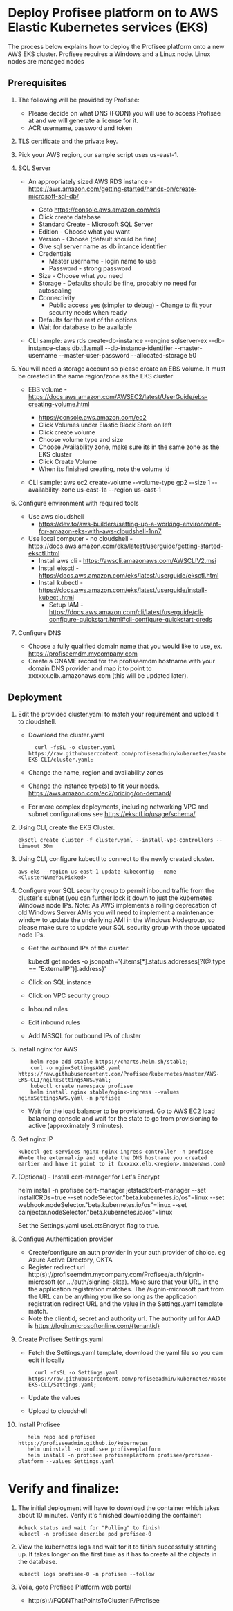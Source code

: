 # Deploy Profisee platform on to AWS Elastic Kubernetes services (EKS)

The process below explains how to deploy the Profisee platform onto a new AWS EKS cluster. Profisee requires a Windows and a Linux node. Linux nodes are managed nodes

## Prerequisites

1.  The following will be provided by Profisee:
    - Please decide on what DNS (FQDN) you will use to access Profisee at and we will generate a license for it.
    - ACR username, password and token

2.  TLS certificate and the private key.
			
3.  Pick your AWS region, our sample script uses us-east-1.

4.  SQL Server
    - An appropriately sized AWS RDS instance - https://aws.amazon.com/getting-started/hands-on/create-microsoft-sql-db/
    	
		- Goto https://console.aws.amazon.com/rds
		- Click create database
		- Standard Create - Microsoft SQL Server
		- Edition - Choose what you want
		- Version - Choose (default should be fine)
		- Give sql server name as db intance identifier
		- Credentials
			- Master username - login name to use
			- Password - strong password
		- Size - Choose what you need
		- Storage - Defaults should be fine, probably no need for autoscaling
		- Connectivity
			- Public access yes (simpler to debug) - Change to fit your security needs when ready
		- Defaults for the rest of the options
		- Wait for database to be available
	- CLI sample: aws rds create-db-instance --engine sqlserver-ex --db-instance-class db.t3.small --db-instance-identifier <pickyourname> --master-username <pickusername> --master-user-password <PickStrongPassword> --allocated-storage 50
    	
5.  You will need a storage account so please create an EBS volume. It must be created in the same region/zone as the EKS cluster
    - EBS volume - https://docs.aws.amazon.com/AWSEC2/latest/UserGuide/ebs-creating-volume.html

	    - https://console.aws.amazon.com/ec2
		- Click Volumes under Elastic Block Store on left
		- Click create volume
		- Choose volume type and size
		- Choose Availability zone, make sure its in the same zone as the EKS cluster
		- Click Create Volume
		- When its finished creating, note the volume id
	- CLI sample:  aws ec2 create-volume --volume-type gp2 --size 1 --availability-zone us-east-1a --region us-east-1
    
6. Configure environment with required tools
	- Use aws cloudshell 
	  - https://dev.to/aws-builders/setting-up-a-working-environment-for-amazon-eks-with-aws-cloudshell-1nn7
	- Use local computer - no cloudshell - https://docs.aws.amazon.com/eks/latest/userguide/getting-started-eksctl.html
	  - Install aws cli - https://awscli.amazonaws.com/AWSCLIV2.msi
	  - Install eksctl - https://docs.aws.amazon.com/eks/latest/userguide/eksctl.html
	  - Install kubectl - https://docs.aws.amazon.com/eks/latest/userguide/install-kubectl.html
          - Setup IAM - https://docs.aws.amazon.com/cli/latest/userguide/cli-configure-quickstart.html#cli-configure-quickstart-creds

7.  Configure DNS	
    - Choose a fully qualified domain name that you would like to use, ex. https://profiseemdm.mycompany.com
    - Create a CNAME record for the profiseemdm hostname with your domain DNS provider and map it to point to xxxxxx.elb.<region>.amazonaws.com (this will be updated later).
      

## Deployment

1.  Edit the provided cluster.yaml to match your requirement and upload it to cloudshell.
	- Download the cluster.yaml
            	
			curl -fsSL -o cluster.yaml https://raw.githubusercontent.com/profiseeadmin/kubernetes/master/AWS-EKS-CLI/cluster.yaml;
		
	- Change the name, region and availability zones
	- Change the instance type(s) to fit your needs.  https://aws.amazon.com/ec2/pricing/on-demand/
	- For more complex deployments, including networking VPC and subnet configurations see https://eksctl.io/usage/schema/
    
2.  Using CLI, create the EKS Cluster.
    
        eksctl create cluster -f cluster.yaml --install-vpc-controllers --timeout 30m

3.  Using CLI, configure kubectl to connect to the newly created cluster.
    
        aws eks --region us-east-1 update-kubeconfig --name <ClusterNAmeYouPicked>

4.  Configure your SQL security group to permit inbound traffic from the cluster's subnet (you can further lock it down to just the kubernetes Windows node IPs. Note: As AWS implements a rolling deprecation of old Windows Server AMIs you will need to implement a maintenance window to update the underlying AMI in the Windows Nodegroup, so please make sure to update your SQL security group with those updated node IPs. 
    - Get the outbound IPs of the cluster.

		kubectl get nodes  -o jsonpath='{.items[*].status.addresses[?(@.type == "ExternalIP")].address}'

	- Click on SQL instance
	- Click on VPC security group
	- Inbound rules
	- Edit inbound rules
	- Add MSSQL for outbound IPs of cluster

5.  Install nginx for AWS

            helm repo add stable https://charts.helm.sh/stable;
            curl -o nginxSettingsAWS.yaml https://raw.githubusercontent.com/Profisee/kubernetes/master/AWS-EKS-CLI/nginxSettingsAWS.yaml;
            kubectl create namespace profisee
	    	helm install nginx stable/nginx-ingress --values nginxSettingsAWS.yaml -n profisee
	    
	- Wait for the load balancer to be provisioned. Go to AWS EC2 load balancing console and wait for the state to go from provisioning to active (approximately 3 minutes).
    
6.  Get nginx IP
    
        kubectl get services nginx-nginx-ingress-controller -n profisee
        #Note the external-ip and update the DNS hostname you created earlier and have it point to it (xxxxxx.elb.<region>.amazonaws.com)

7.  (Optional) - Install cert-manager for Let's Encrypt

	helm install -n profisee cert-manager jetstack/cert-manager --set installCRDs=true --set nodeSelector."beta\.kubernetes\.io/os"=linux --set webhook.nodeSelector."beta\.kubernetes\.io/os"=linux --set cainjector.nodeSelector."beta\.kubernetes\.io/os"=linux

	Set the Settings.yaml useLetsEncrypt flag to true.

8.  Configue Authentication provider
	- Create/configure an auth provider in your auth provider of choice.  eg Azure Active Directory, OKTA
	- Register redirect url http(s)://profiseemdm.mycompany.com/Profisee/auth/signin-microsoft (or .../auth/signing-okta). Make sure that your URL in the the application registration matches. The /signin-microsoft part from the URL can be anything you like so long as the application registration redirect URL and the value in the Settings.yaml template match.
	- Note the clientid, secret and authority url.  The authority url for AAD is https://login.microsoftonline.com/{tenantid}

9.  Create Profisee Settings.yaml
    - Fetch the Settings.yaml template, download the yaml file so you can edit it locally
      
            curl -fsSL -o Settings.yaml https://raw.githubusercontent.com/profiseeadmin/kubernetes/master/AWS-EKS-CLI/Settings.yaml;
    - Update the values
    - Upload to cloudshell    

10.  Install Profisee

            helm repo add profisee https://profiseeadmin.github.io/kubernetes
            helm uninstall -n profisee profiseeplatform
            helm install -n profisee profiseeplatform profisee/profisee-platform --values Settings.yaml

# Verify and finalize:

1.  The initial deployment will have to download the container which takes about 10 minutes.  Verify it's finished downloading the container:

	    #check status and wait for "Pulling" to finish
	    kubectl -n profisee describe pod profisee-0

2.  View the kubernetes logs and wait for it to finish successfully starting up. It takes longer on the first time as it has to create all the objects in the database.

		kubectl logs profisee-0 -n profisee --follow
		
3.  Voila, goto Profisee Platform web portal
	- http(s)://FQDNThatPointsToClusterIP/Profisee
